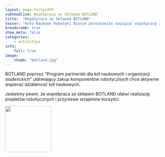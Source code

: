 ```yaml
---
layout: page-fullwidth
subheadline: Współpraca ze Sklepem BOTLAND
title:  "Współpraca ze Sklepem BOTLAND"
teaser: "Koło Naukowe Robotyki Bionik postanowiło nawiązać współpracę ze sklepem BOTLAND.com.pl, zajmującym się dystrybucją części elektronicznych i mechanicznych dla robotyki."
breadcrumb: true
show_meta: false
categories:
    - activities
info:
    full: true
image: 
    thumb: "botland.jpg"
---
```


<p>BOTLAND poprzez "Program partnerski dla kół naukowych i organizacji studenckich" ułatwiający zakup komponentów robotycznych chce aktywnie wspierać działalność kół naukowych.</p>
<p>Jesteśmy pewni, że współpraca ze sklepem BOTLAND ułatwi realizację projektów robotycznych i przyniesie wzajemne korzyści.</p>
<img class="text-center" style="height: 150px" src="{{ site.urlimg }}/activities/botland.jpg"/>
